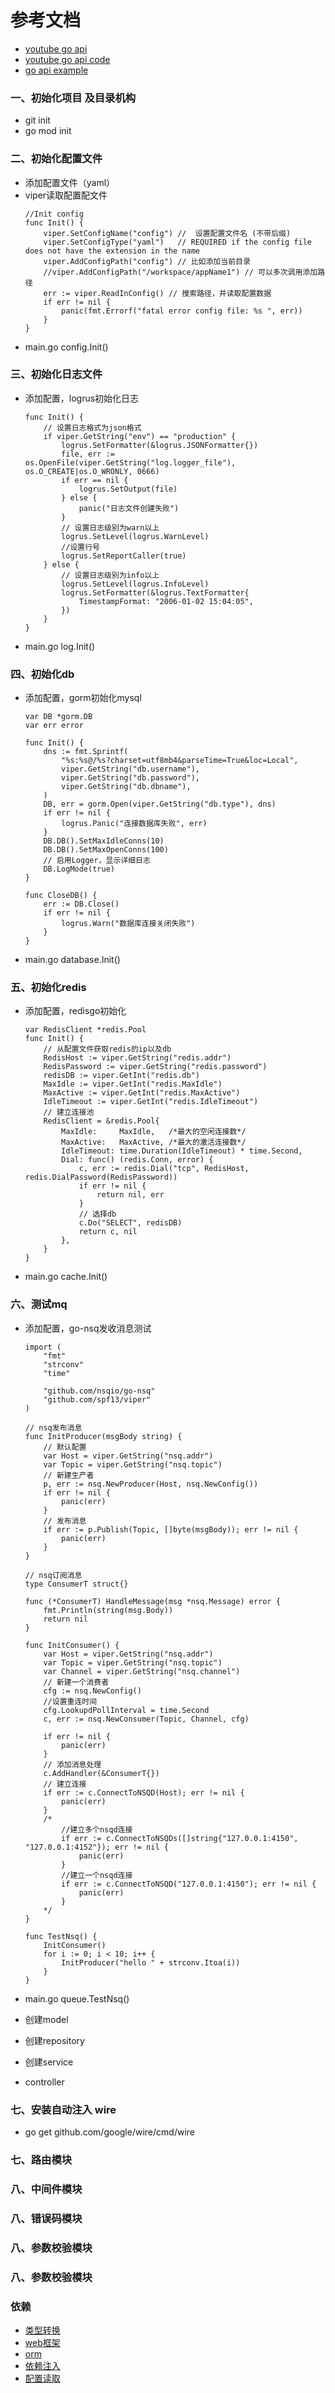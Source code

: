 # 参考文档
- [youtube go api](https://www.youtube.com/playlist?list=PLKmlCa2HUPq-K7hIyHGbDoYs6YZBM8yA-)
- [youtube go api code](https://github.com/herusdianto/gorm_crud_example)
- [go api example](https://hellokoding.com/crud-restful-apis-with-go-modules-wire-gin-gorm-and-mysql/)



### 一、初始化项目 及目录机构
- git init
- go mod init 

### 二、初始化配置文件
- 添加配置文件（yaml）
- viper读取配置配文件
    ``` golang
    //Init config
    func Init() {
        viper.SetConfigName("config") //  设置配置文件名 (不带后缀)
        viper.SetConfigType("yaml")   // REQUIRED if the config file does not have the extension in the name
        viper.AddConfigPath("config") // 比如添加当前目录
        //viper.AddConfigPath("/workspace/appName1") // 可以多次调用添加路径
        err := viper.ReadInConfig() // 搜索路径，并读取配置数据
        if err != nil {
            panic(fmt.Errorf("fatal error config file: %s ", err))
        }
    }
    ```
- main.go config.Init()

### 三、初始化日志文件
- 添加配置，logrus初始化日志
    ```golang
    func Init() {
        // 设置日志格式为json格式
        if viper.GetString("env") == "production" {
            logrus.SetFormatter(&logrus.JSONFormatter{})
            file, err := os.OpenFile(viper.GetString("log.logger_file"), os.O_CREATE|os.O_WRONLY, 0666)
            if err == nil {
                logrus.SetOutput(file)
            } else {
                panic("日志文件创建失败")
            }
            // 设置日志级别为warn以上
            logrus.SetLevel(logrus.WarnLevel)
            //设置行号
            logrus.SetReportCaller(true)
        } else {
            // 设置日志级别为info以上
            logrus.SetLevel(logrus.InfoLevel)
            logrus.SetFormatter(&logrus.TextFormatter{
                TimestampFormat: "2006-01-02 15:04:05",
            })
        }
    }
    ```
- main.go log.Init()

### 四、初始化db
- 添加配置，gorm初始化mysql
    ```golang
    var DB *gorm.DB
    var err error

    func Init() {
        dns := fmt.Sprintf(
            "%s:%s@/%s?charset=utf8mb4&parseTime=True&loc=Local",
            viper.GetString("db.username"),
            viper.GetString("db.password"),
            viper.GetString("db.dbname"),
        )
        DB, err = gorm.Open(viper.GetString("db.type"), dns)
        if err != nil {
            logrus.Panic("连接数据库失败", err)
        }
        DB.DB().SetMaxIdleConns(10)
        DB.DB().SetMaxOpenConns(100)
        // 启用Logger，显示详细日志
        DB.LogMode(true)
    }

    func CloseDB() {
        err := DB.Close()
        if err != nil {
            logrus.Warn("数据库连接关闭失败")
        }
    }
    ```
- main.go database.Init()


### 五、初始化redis
- 添加配置，redisgo初始化
    ```golang
    var RedisClient *redis.Pool
    func Init() {
        // 从配置文件获取redis的ip以及db
        RedisHost := viper.GetString("redis.addr")
        RedisPassword := viper.GetString("redis.password")
        redisDB := viper.GetInt("redis.db")
        MaxIdle := viper.GetInt("redis.MaxIdle")
        MaxActive := viper.GetInt("redis.MaxActive")
        IdleTimeout := viper.GetInt("redis.IdleTimeout")
        // 建立连接池
        RedisClient = &redis.Pool{
            MaxIdle:     MaxIdle,   /*最大的空闲连接数*/
            MaxActive:   MaxActive, /*最大的激活连接数*/
            IdleTimeout: time.Duration(IdleTimeout) * time.Second,
            Dial: func() (redis.Conn, error) {
                c, err := redis.Dial("tcp", RedisHost, redis.DialPassword(RedisPassword))
                if err != nil {
                    return nil, err
                }
                // 选择db
                c.Do("SELECT", redisDB)
                return c, nil
            },
        }
    }
    ```
- main.go cache.Init()

### 六、测试mq
- 添加配置，go-nsq发收消息测试
    ```golang
    import (
        "fmt"
        "strconv"
        "time"

        "github.com/nsqio/go-nsq"
        "github.com/spf13/viper"
    )

    // nsq发布消息
    func InitProducer(msgBody string) {
        // 默认配置
        var Host = viper.GetString("nsq.addr")
        var Topic = viper.GetString("nsq.topic")
        // 新建生产者
        p, err := nsq.NewProducer(Host, nsq.NewConfig())
        if err != nil {
            panic(err)
        }
        // 发布消息
        if err := p.Publish(Topic, []byte(msgBody)); err != nil {
            panic(err)
        }
    }

    // nsq订阅消息
    type ConsumerT struct{}

    func (*ConsumerT) HandleMessage(msg *nsq.Message) error {
        fmt.Println(string(msg.Body))
        return nil
    }

    func InitConsumer() {
        var Host = viper.GetString("nsq.addr")
        var Topic = viper.GetString("nsq.topic")
        var Channel = viper.GetString("nsq.channel")
        // 新建一个消费者
        cfg := nsq.NewConfig()
        //设置重连时间
        cfg.LookupdPollInterval = time.Second
        c, err := nsq.NewConsumer(Topic, Channel, cfg)

        if err != nil {
            panic(err)
        }
        // 添加消息处理
        c.AddHandler(&ConsumerT{})
        // 建立连接
        if err := c.ConnectToNSQD(Host); err != nil {
            panic(err)
        }
        /*
            //建立多个nsqd连接
            if err := c.ConnectToNSQDs([]string{"127.0.0.1:4150", "127.0.0.1:4152"}); err != nil {
                panic(err)
            }
            //建立一个nsqd连接
            if err := c.ConnectToNSQD("127.0.0.1:4150"); err != nil {
                panic(err)
            }
        */
    }

    func TestNsq() {
        InitConsumer()
        for i := 0; i < 10; i++ {
            InitProducer("hello " + strconv.Itoa(i))
        }
    }

    ```
- main.go queue.TestNsq()



- 创建model
- 创建repository
- 创建service
- controller


### 七、安装自动注入 wire
- go get github.com/google/wire/cmd/wire


### 七、路由模块



### 八、中间件模块

### 八、错误码模块

### 八、参数校验模块

### 八、参数校验模块



### 依赖
- [类型转换](https://github.com/spf13/cast)
- [web框架](gin)
- [orm](grom)
- [依赖注入](wire)
- [配置读取](https://github.com/spf13/viper)